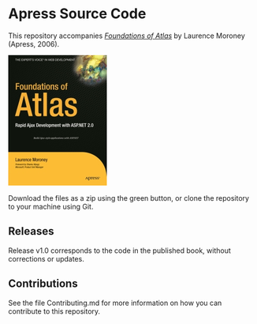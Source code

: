 # Apress Source Code

This repository accompanies [*Foundations of Atlas*](http://www.apress.com/9781590596470) by Laurence Moroney (Apress, 2006).

[comment]: #cover
![Cover image](9781590596470.jpg)

Download the files as a zip using the green button, or clone the repository to your machine using Git.

## Releases

Release v1.0 corresponds to the code in the published book, without corrections or updates.

## Contributions

See the file Contributing.md for more information on how you can contribute to this repository.
